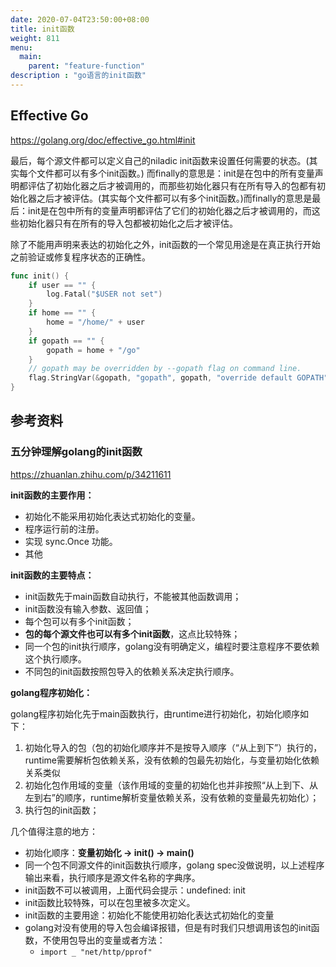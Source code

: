 ```yaml
---
date: 2020-07-04T23:50:00+08:00
title: init函数
weight: 811
menu:
  main:
    parent: "feature-function"
description : "go语言的init函数"
---
```


## Effective Go

https://golang.org/doc/effective_go.html#init

最后，每个源文件都可以定义自己的niladic init函数来设置任何需要的状态。(其实每个文件都可以有多个init函数。) 而finally的意思是：init是在包中的所有变量声明都评估了初始化器之后才被调用的，而那些初始化器只有在所有导入的包都有初始化器之后才被评估。(其实每个文件都可以有多个init函数。)而finally的意思是最后：init是在包中所有的变量声明都评估了它们的初始化器之后才被调用的，而这些初始化器只有在所有的导入包都被初始化之后才被评估。

除了不能用声明来表达的初始化之外，init函数的一个常见用途是在真正执行开始之前验证或修复程序状态的正确性。

```go
func init() {
    if user == "" {
        log.Fatal("$USER not set")
    }
    if home == "" {
        home = "/home/" + user
    }
    if gopath == "" {
        gopath = home + "/go"
    }
    // gopath may be overridden by --gopath flag on command line.
    flag.StringVar(&gopath, "gopath", gopath, "override default GOPATH")
}
```

## 参考资料

### 五分钟理解golang的init函数

https://zhuanlan.zhihu.com/p/34211611

**init函数的主要作用：**

- 初始化不能采用初始化表达式初始化的变量。
- 程序运行前的注册。
- 实现 sync.Once 功能。
- 其他

**init函数的主要特点：**

- init函数先于main函数自动执行，不能被其他函数调用；
- init函数没有输入参数、返回值；
- 每个包可以有多个init函数；
- **包的每个源文件也可以有多个init函数**，这点比较特殊；
- 同一个包的init执行顺序，golang没有明确定义，编程时要注意程序不要依赖这个执行顺序。
- 不同包的init函数按照包导入的依赖关系决定执行顺序。

**golang程序初始化：**

golang程序初始化先于main函数执行，由runtime进行初始化，初始化顺序如下：

1. 初始化导入的包（包的初始化顺序并不是按导入顺序（“从上到下”）执行的，runtime需要解析包依赖关系，没有依赖的包最先初始化，与变量初始化依赖关系类似
2. 初始化包作用域的变量（该作用域的变量的初始化也并非按照“从上到下、从左到右”的顺序，runtime解析变量依赖关系，没有依赖的变量最先初始化）；
3. 执行包的init函数；

几个值得注意的地方：

- 初始化顺序：**变量初始化 -> init() -> main()**
- 同一个包不同源文件的init函数执行顺序，golang spec没做说明，以上述程序输出来看，执行顺序是源文件名称的字典序。
- init函数不可以被调用，上面代码会提示：undefined: init
- init函数比较特殊，可以在包里被多次定义。
- init函数的主要用途：初始化不能使用初始化表达式初始化的变量
- golang对没有使用的导入包会编译报错，但是有时我们只想调用该包的init函数，不使用包导出的变量或者方法： 
	* `import _ "net/http/pprof"`



